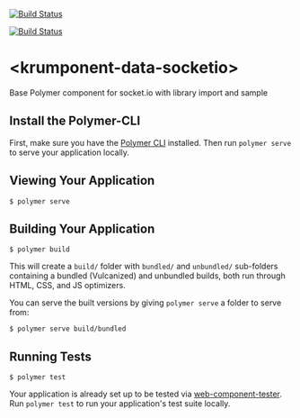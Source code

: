 [![Build Status](https://travis-ci.org/krumIO/krumponent-data-socketio.svg?branch=master)](https://travis-ci.org/krumIO/krumponent-data-socketio)

[![Build Status](https://saucelabs.com/browser-matrix/krumware.svg)](https://saucelabs.com/beta/builds/a8427f8b2e4845d7a79887d2e37b987d)

# \<krumponent-data-socketio\>

Base Polymer component for socket.io with library import and sample

## Install the Polymer-CLI

First, make sure you have the [Polymer CLI](https://www.npmjs.com/package/polymer-cli) installed. Then run `polymer serve` to serve your application locally.

## Viewing Your Application

```
$ polymer serve
```

## Building Your Application

```
$ polymer build
```

This will create a `build/` folder with `bundled/` and `unbundled/` sub-folders
containing a bundled (Vulcanized) and unbundled builds, both run through HTML,
CSS, and JS optimizers.

You can serve the built versions by giving `polymer serve` a folder to serve
from:

```
$ polymer serve build/bundled
```

## Running Tests

```
$ polymer test
```

Your application is already set up to be tested via [web-component-tester](https://github.com/Polymer/web-component-tester). Run `polymer test` to run your application's test suite locally.
